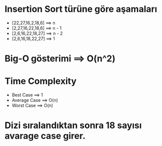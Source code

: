 # Insertion Sort türüne göre aşamaları 

- [22,27,16,2,18,6] ==> n
- [2,27,16,22,18,6] ==> n - 1
- [2,6,16,22,18,27] ==> n - 2
- [2,6,16,18,22,27] ==> 1

# Big-O gösterimi ==> O(n^2)


# Time Complexity

- Best Case ==> 1
- Average Case ==> O(n)
- Worst Case ==> O(n)

# Dizi sıralandıktan sonra 18 sayısı avarage case girer.




